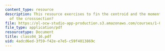 ```yaml
---
content_type: resource
description: This resource exercises to fin the centroid and the moment of inertia
  of the crosssection?
file: https://ol-ocw-studio-app-production.s3.amazonaws.com/courses/1-050-solid-mechanics-fall-2004/4adcd6ed3f59f42ee7e5c59f4013869c_class04_16.pdf
file_type: application/pdf
resourcetype: Document
title: class04_16.pdf
uid: 4adcd6ed-3f59-f42e-e7e5-c59f4013869c
---
```

